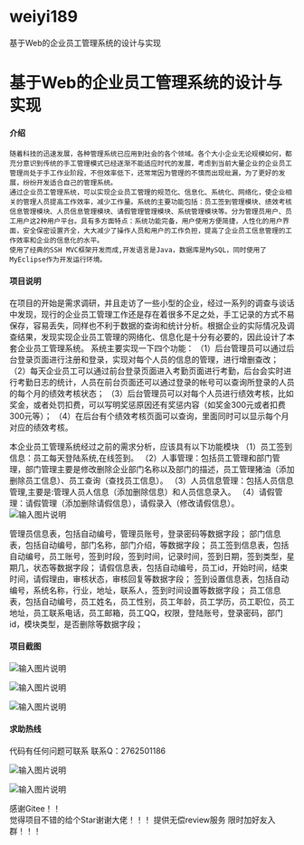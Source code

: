 # weiyi189
基于Web的企业员工管理系统的设计与实现


# 基于Web的企业员工管理系统的设计与实现

#### 介绍
   

    随着科技的迅速发展，各种管理系统已应用到社会的各个领域。各个大小企业无论规模如何，都充分意识到传统的手工管理模式已经逐渐不能适应时代的发展，考虑到当前大量企业的企业员工管理尚处于手工作业阶段，不但效率低下，还常常因为管理的不慎而出现纰漏，为了更好的发展，纷纷开发适合自己的管理系统。
    通过企业员工管理系统，可以实现企业员工管理的规范化、信息化、系统化、网络化，使企业相关的管理人员提高工作效率，减少工作量。系统的主要功能包括：员工签到管理模块、绩效考核信息管理模块、人员信息管理模块、请假管理管理模块、系统管理模块等。分为管理员用户、员工用户这2种用户平台。具有多方面特点：系统功能完备，用户使用方便简捷，人性化的用户界面，安全保密设置齐全，大大减少了操作人员和用户的工作负担，提高了企业员工信息管理的工作效率和企业的信息化的水平。
    使用了经典的SSH MVC框架开发而成,开发语言是Java，数据库是MySQL，同时使用了MyEclipse作为开发运行环境。




#### 项目说明


在项目的开始是需求调研，并且走访了一些小型的企业，经过一系列的调查与谈话中发现，现行的企业员工管理工作还是存在着很多不足之处，手工记录的方式不易保存，容易丢失，同样也不利于数据的查询和统计分析。根据企业的实际情况及调查结果，发现实现企业员工管理的网络化、信息化是十分有必要的，因此设计了本套企业员工管理系统。
系统主要实现一下四个功能：
（1）后台管理员可以通过后台登录页面进行注册和登录，实现对每个人员的信息的管理，进行增删查改；
（2）每天企业员工可以通过前台登录页面进入考勤页面进行考勤，后台会实时进行考勤日志的统计，人员在前台页面还可以通过登录的帐号可以查询所登录的人员的每个月的绩效考核状态；
（3）后台管理员可以对每个人员进行绩效考核，比如奖金，或者处罚扣费，可以写明奖惩原因还有奖惩内容（如奖金300元或者扣费300元等）；
（4）在后台有个绩效考核页面可以查询，里面同时可以显示每个月对应的绩效考核。

本企业员工管理系统经过之前的需求分析，应该具有以下功能模块
（1）员工签到信息：员工每天登陆系统,在线签到。
（2）人事管理：包括员工管理和部门管理，部门管理主要是修改删除企业部门名称以及部门的描述，员工管理猪油（添加删除员工信息）、员工查询（查找员工信息）。
（3）人员信息管理：包括人员信息管理,主要是:管理人员人信息（添加删除信息）和人员信息录入。
（4）请假管理：请假管理（添加删除请假信息），请假录入（修改请假信息）。
![输入图片说明](https://images.gitee.com/uploads/images/2021/1027/221544_91c32e17_8650135.png "屏幕截图.png")

管理员信息表，包括自动编号，管理员账号，登录密码等数据字段；
部门信息表，包括自动编号，部门名称，部门介绍，等数据字段；
员工签到信息表，包括自动编号，员工账号，签到时段，签到时间，记录时间，签到日期，签到类型，星期几，状态等数据字段；
请假信息表，包括自动编号，员工id，开始时间，结束时间，请假理由，审核状态，审核回复等数据字段；
签到设置信息表，包括自动编号，系统名称，行业，地址，联系人，签到时间设置等数据字段；
员工信息表，包括自动编号，员工姓名，员工性别，员工年龄，员工学历，员工职位，员工地址，员工联系电话，员工邮箱，员工QQ，权限，登陆账号，登录密码，部门id，模块类型，是否删除等数据字段；



#### 项目截图

![输入图片说明](https://images.gitee.com/uploads/images/2021/1027/221620_319c8033_8650135.png "屏幕截图.png")

![输入图片说明](https://images.gitee.com/uploads/images/2021/1027/221651_100087d4_8650135.png "屏幕截图.png")

![输入图片说明](https://images.gitee.com/uploads/images/2021/1027/221703_a6149ebe_8650135.png "屏幕截图.png")


#### 求助热线




代码有任何问题可联系
联系Q：2762501186

                            
![输入图片说明](https://images.gitee.com/uploads/images/2020/1119/003728_cd598bb9_4865385.jpeg "微信.jpg")       

![输入图片说明](https://images.gitee.com/uploads/images/2021/1026/221249_847cb212_8650135.png "屏幕截图.png")


    

感谢Gitee！！  
觉得项目不错的给个Star谢谢大佬！！！
提供无偿review服务
限时加好友入群！！！
